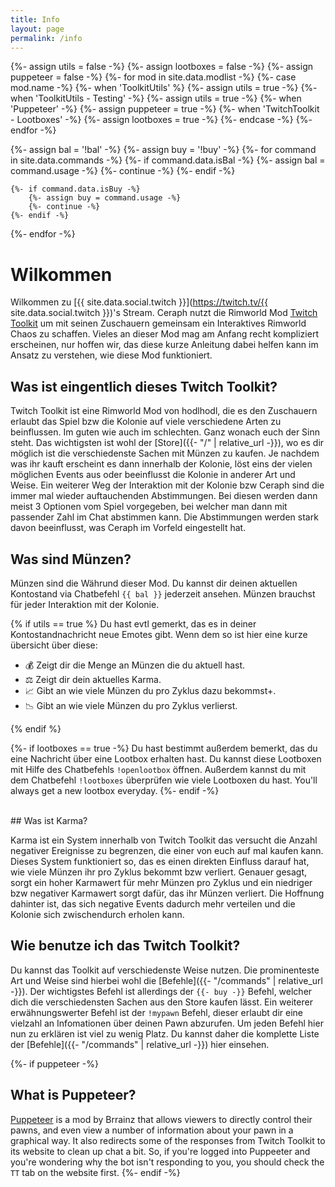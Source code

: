 ```yaml
---
title: Info
layout: page
permalink: /info
---
```


{%- assign utils = false -%}
{%- assign lootboxes = false -%}
{%- assign puppeteer = false -%}
{%- for mod in site.data.modlist -%}
    {%- case mod.name -%}
        {%- when 'ToolkitUtils' %}
            {%- assign utils = true -%}
        {%- when 'ToolkitUtils - Testing' -%}
            {%- assign utils = true -%}
        {%- when 'Puppeteer' -%}
            {%- assign puppeteer = true -%}
        {%- when 'TwitchToolkit - Lootboxes' -%}
            {%- assign lootboxes = true -%}
    {%- endcase -%}
{%- endfor -%}


{%- assign bal = '!bal' -%}
{%- assign buy = '!buy' -%}
{%- for command in site.data.commands -%}
    {%- if command.data.isBal -%}
        {%- assign bal = command.usage -%}
        {%- continue -%}
    {%- endif -%}

    {%- if command.data.isBuy -%}
        {%- assign buy = command.usage -%}
        {%- continue -%}
    {%- endif -%}
{%- endfor -%}

# Wilkommen

Wilkommen zu [{{ site.data.social.twitch }}](https://twitch.tv/{{ site.data.social.twitch }})'s Stream.
Ceraph nutzt die Rimworld Mod
[Twitch Toolkit](https://steamcommunity.com/sharedfiles/filedetails/?id=1718525787) um mit seinen Zuschauern gemeinsam ein Interaktives Rimworld Chaos zu schaffen. 
Vieles an dieser Mod mag am Anfang recht kompliziert erscheinen, nur hoffen wir, das diese kurze Anleitung dabei helfen kann im Ansatz zu verstehen, wie diese Mod funktioniert.

## Was ist eingentlich dieses Twitch Toolkit?

Twitch Toolkit ist eine Rimworld Mod von hodlhodl, die es den Zuschauern erlaubt das Spiel bzw die Kolonie auf viele verschiedene 
Arten zu beinflussen. Im guten wie auch im schlechten. Ganz wonach euch der Sinn steht. Das wichtigsten ist wohl der [Store]({{- "/" | relative_url -}}),
wo es dir möglich ist die verschiedenste Sachen mit Münzen zu kaufen. Je nachdem was ihr kauft erscheint es dann innerhalb der Kolonie,
löst eins der vielen möglichen Events aus oder beeinflusst die Kolonie in anderer Art und Weise. 
Ein weiterer Weg der Interaktion mit der Kolonie bzw Ceraph sind die immer mal wieder auftauchenden Abstimmungen. Bei diesen werden dann meist
3 Optionen vom Spiel vorgegeben, bei welcher man dann mit passender Zahl im Chat abstimmen kann. Die Abstimmungen werden stark davon beeinflusst, was Ceraph im Vorfeld eingestellt hat.

## Was sind Münzen?

Münzen sind die Währund dieser Mod. Du kannst dir deinen aktuellen Kontostand via Chatbefehl `{{ bal }}` jederzeit ansehen.
Münzen brauchst für jeder Interaktion mit der Kolonie. 

{% if utils == true %}
Du hast evtl gemerkt, das es in deiner Kontostandnachricht neue Emotes gibt. Wenn dem so ist hier eine kurze übersicht über diese:

- 💰 Zeigt dir die Menge an Münzen die du aktuell hast.
- ⚖ Zeigt dir dein aktuelles Karma.
- 📈 Gibt an wie viele Münzen du pro Zyklus dazu bekommst+.
- 📉 Gibt an wie viele Münzen du pro Zyklus verlierst.

{% endif %}


{%- if lootboxes == true -%}
Du hast bestimmt außerdem bemerkt, das du eine Nachricht über eine Lootbox erhalten hast. Du kannst diese Lootboxen
mit Hilfe des Chatbefehls `!openlootbox` öffnen. Außerdem kannst du mit dem Chatbefehl `!lootboxes` überprüfen wie viele Lootboxen du hast.
You'll always get a new lootbox everyday.
{%- endif -%}


<br/>
## Was ist Karma?

Karma ist ein System innerhalb von Twitch Toolkit das versucht die Anzahl negativer Ereignisse zu begrenzen,
die einer von euch auf mal kaufen kann. Dieses System funktioniert so, das es einen direkten Einfluss darauf hat,
wie viele Münzen ihr pro Zyklus bekommt bzw verliert. Genauer gesagt, sorgt ein hoher Karmawert für mehr Münzen
pro Zyklus und ein niedriger bzw negativer Karmawert sorgt dafür, das ihr Münzen verliert. Die Hoffnung dahinter ist,
das sich negative Events dadurch mehr verteilen und die Kolonie sich zwischendurch erholen kann.

## Wie benutze ich das Twitch Toolkit?

Du kannst das Toolkit auf verschiedenste Weise nutzen. Die prominenteste Art und Weise sind hierbei wohl die
[Befehle]({{- "/commands" | relative_url -}}). Der wichtigstes Befehl ist allerdings der `{{- buy -}}` Befehl,
welcher dich die verschiedensten Sachen aus den Store kaufen lässt. Ein weiterer erwähnungswerter Befehl ist
der `!mypawn` Befehl, dieser erlaubt dir eine vielzahl an Infomationen über deinen Pawn abzurufen. Um jeden
Befehl hier nun zu erklären ist viel zu wenig Platz. Du kannst daher die komplette Liste der [Befehle]({{- "/commands" | relative_url -}})
hier einsehen.


{%- if puppeteer -%}
<br/>
## What is Puppeteer?

[Puppeteer](https://steamcommunity.com/sharedfiles/filedetails/?id=2057192142) is a mod by Brrainz that
allows viewers to directly control their pawns, and even view a number of information about your pawn in
a graphical way. It also redirects some of the responses from Twitch Toolkit to its website to clean up
chat a bit. So, if you're logged into Puppeeter and you're wondering why the bot isn't responding to you,
you should check the `TT` tab on the website first.
{%- endif -%}
